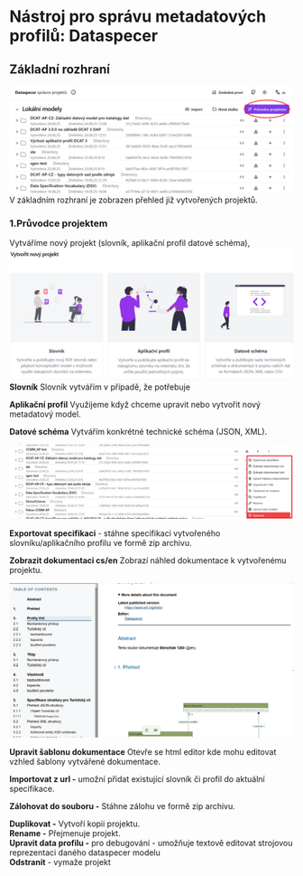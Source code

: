 # Nástroj pro správu metadatových profilů: Dataspecer

## Základní rozhraní

![Základní rozhraní](img/zakladni_rozhrani.png)
V základním rozhraní je zobrazen přehled již vytvořených projektů. 

### 1.Průvodce projektem
Vytváříme nový projekt (slovník, aplikační profil datové schéma),
![Novy projekt](img/novyprojekt.png)
**Slovník** Slovník vytvářím v případě, že potřebuje 

**Aplikační profil**  Využijeme když chceme upravit nebo vytvořit nový metadatový model. 

**Datové schéma**  Vytvářím konkrétné technické schéma (JSON, XML).

![Další možnosti](img/dalsi_moznosti.png)

**Exportovat specifikaci** \- stáhne specifikaci vytvořeného slovníku/aplikačního profilu ve formě zip archivu.  

**Zobrazit dokumentaci  cs/en** Zobrazí náhled dokumentace k vytvořenému projektu. 

![Dokumentace](img/dokumentace.png)

 **Upravit šablonu dokumentace** Otevře se html editor kde mohu editovat vzhled šablony vytvářené dokumentace. 

**Importovat z url   \-** umožní přidat existující slovník či profil do aktuální specifikace.

**Zálohovat do souboru  \-** Stáhne zálohu ve formě zip archivu.  
   
**Duplikovat \-** Vytvoří kopii projektu.   
**Rename \-** Přejmenuje projekt.  
**Upravit data profilu \-** pro debugování \- umožňuje textově editovat strojovou reprezentaci daného dataspecer modelu  
**Odstranit** \- vymaže projekt
